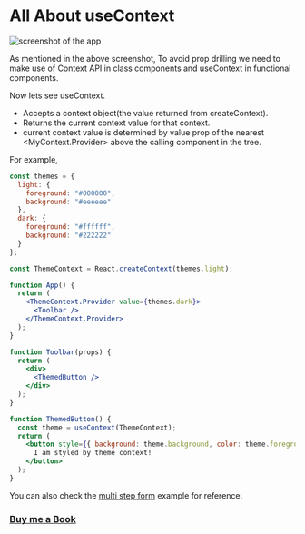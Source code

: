# All About useContext

![screenshot of the app](https://raw.githubusercontent.com/praveenorugantitech/praveenorugantitech-reactjs/master/7_Hooks/images/prop_drilling.jpg)

As mentioned in the above screenshot, To avoid prop drilling we need to make use of Context API in class components and useContext in functional components.

Now lets see useContext.

- Accepts a context object(the value returned from createContext).
- Returns the current context value for that context.
- current context value is determined by value prop of the nearest <MyContext.Provider> above the calling component in the tree.

For example,

```jsx
const themes = {
  light: {
    foreground: "#000000",
    background: "#eeeeee"
  },
  dark: {
    foreground: "#ffffff",
    background: "#222222"
  }
};

const ThemeContext = React.createContext(themes.light);

function App() {
  return (
    <ThemeContext.Provider value={themes.dark}>
      <Toolbar />
    </ThemeContext.Provider>
  );
}

function Toolbar(props) {
  return (
    <div>
      <ThemedButton />
    </div>
  );
}

function ThemedButton() {
  const theme = useContext(ThemeContext);
  return (
    <button style={{ background: theme.background, color: theme.foreground }}>
      I am styled by theme context!
    </button>
  );
}
```

You can also check the [multi step form](https://github.com/praveenorugantitech/praveenorugantitech-reactjs/blob/master/0_Projects/praveenorugantitech-multi-step-form/src/StepContext.js) example for reference.

### [Buy me a Book](https://bit.ly/388sUbE)




